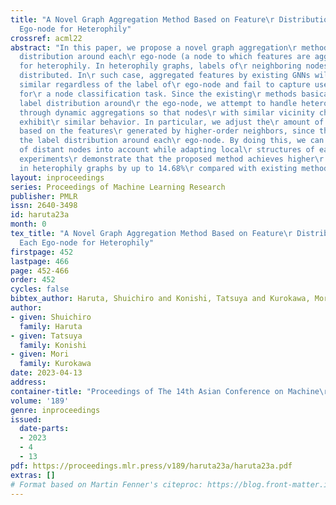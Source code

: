 ```yaml
---
title: "A Novel Graph Aggregation Method Based on Feature\r Distribution Around Each
  Ego-node for Heterophily"
crossref: acml22
abstract: "In this paper, we propose a novel graph aggregation\r method based on feature
  distribution around each\r ego-node (a node to which features are aggregated)\r
  for heterophily. In heterophily graphs, labels of\r neighboring nodes can be uniformly
  distributed. In\r such case, aggregated features by existing GNNs will\r be always
  similar regardless of the label of\r ego-node and fail to capture useful information
  for\r a node classification task. Since the existing\r methods basically ignore
  label distribution around\r the ego-node, we attempt to handle heterophily\r graphs
  through dynamic aggregations so that nodes\r with similar vicinity characteristics
  exhibit\r similar behavior. In particular, we adjust the\r amount of aggregation
  based on the features\r generated by higher-order neighbors, since they\r reflect
  the label distribution around each\r ego-node. By doing this, we can take the influence\r
  of distant nodes into account while adapting local\r structures of each node. Extensive
  experiments\r demonstrate that the proposed method achieves higher\r performance
  in heterophily graphs by up to 14.68%\r compared with existing methods."
layout: inproceedings
series: Proceedings of Machine Learning Research
publisher: PMLR
issn: 2640-3498
id: haruta23a
month: 0
tex_title: "A Novel Graph Aggregation Method Based on Feature\r Distribution Around
  Each Ego-node for Heterophily"
firstpage: 452
lastpage: 466
page: 452-466
order: 452
cycles: false
bibtex_author: Haruta, Shuichiro and Konishi, Tatsuya and Kurokawa, Mori
author:
- given: Shuichiro
  family: Haruta
- given: Tatsuya
  family: Konishi
- given: Mori
  family: Kurokawa
date: 2023-04-13
address:
container-title: "Proceedings of The 14th Asian Conference on Machine\r Learning"
volume: '189'
genre: inproceedings
issued:
  date-parts:
  - 2023
  - 4
  - 13
pdf: https://proceedings.mlr.press/v189/haruta23a/haruta23a.pdf
extras: []
# Format based on Martin Fenner's citeproc: https://blog.front-matter.io/posts/citeproc-yaml-for-bibliographies/
---
```


